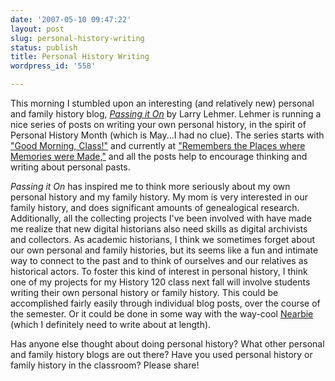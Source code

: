 ```yaml
---
date: '2007-05-10 09:47:22'
layout: post
slug: personal-history-writing
status: publish
title: Personal History Writing
wordpress_id: '558'

---
```


This morning I stumbled upon an interesting (and relatively new) personal and family history blog, [_Passing it On_](http://whenwordsmatter.typepad.com/passing_it_on/) by Larry Lehmer. Lehmer is running a nice series of posts on writing your own personal history, in the spirit of Personal History Month (which is May...I had no clue). The series starts with ["Good Morning, Class!"](http://whenwordsmatter.typepad.com/passing_it_on/2007/05/good_morning_cl.html) and currently at ["Remembers the Places where Memories were Made,"](http://whenwordsmatter.typepad.com/passing_it_on/2007/05/remembering_the.html) and all the posts help to encourage thinking and writing about personal pasts.




_Passing it On_ has inspired me to think more seriously about my own personal history and my family history. My mom is very interested in our family history, and does significant amounts of genealogical research. Additionally, all the collecting projects I've been involved with have made me realize that new digital historians also need skills as digital archivists and collectors. As academic historians, I think we sometimes forget about our own personal and family histories, but its seems like a fun and intimate way to connect to the past and to think of ourselves and our relatives as historical actors. To foster this kind of interest in personal history, I think one of my projects for my History 120 class next fall will involve students writing their own personal history or family history. This could be accomplished fairly easily through individual blog posts, over the course of the semester. Or it could be done in some way with the way-cool [Nearbie](http://nearbie.com) (which I definitely need to write about at length).




Has anyone else thought about doing personal history? What other personal and family history blogs are out there? Have you used personal history or family history in the classroom? Please share!
